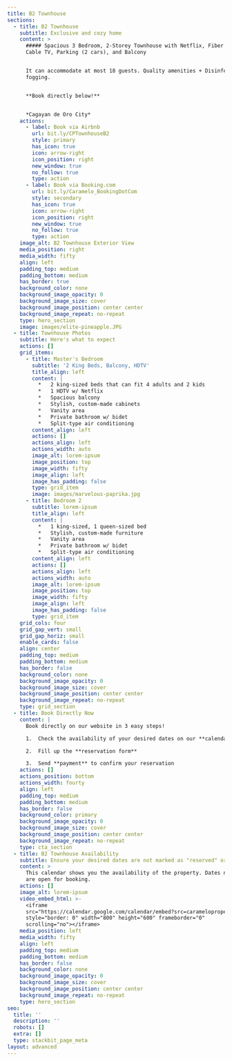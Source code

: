 ```yaml
---
title: B2 Townhouse
sections:
  - title: B2 Townhouse
    subtitle: Exclusive and cozy home
    content: >
      ##### Spacious 3 Bedroom, 2-Storey Townhouse with Netflix, Fiber WiFi,
      Cable TV, Parking (2 cars), and Balcony


      It can accommodate at most 18 guests. Quality amenities + Disinfectant
      fogging.


      **Book directly below!**


      *Cagayan de Oro City*
    actions:
      - label: Book via Airbnb
        url: bit.ly/CPTownhouseB2
        style: primary
        has_icon: true
        icon: arrow-right
        icon_position: right
        new_window: true
        no_follow: true
        type: action
      - label: Book via Booking.com
        url: bit.ly/Caramelo_BookingDotCom
        style: secondary
        has_icon: true
        icon: arrow-right
        icon_position: right
        new_window: true
        no_follow: true
        type: action
    image_alt: B2 Townhouse Exterior View
    media_position: right
    media_width: fifty
    align: left
    padding_top: medium
    padding_bottom: medium
    has_border: true
    background_color: none
    background_image_opacity: 0
    background_image_size: cover
    background_image_position: center center
    background_image_repeat: no-repeat
    type: hero_section
    image: images/elite-pineapple.JPG
  - title: Townhouse Photos
    subtitle: Here's what to expect
    actions: []
    grid_items:
      - title: Master's Bedroom
        subtitle: '2 King Beds, Balcony, HDTV'
        title_align: left
        content: |
          *   2 king-sized beds that can fit 4 adults and 2 kids
          *   1 HDTV w/ Netflix
          *   Spacious balcony
          *   Stylish, custom-made cabinets
          *   Vanity area
          *   Private bathroom w/ bidet
          *   Split-type air conditioning
        content_align: left
        actions: []
        actions_align: left
        actions_width: auto
        image_alt: lorem-ipsum
        image_position: top
        image_width: fifty
        image_align: left
        image_has_padding: false
        type: grid_item
        image: images/marvelous-paprika.jpg
      - title: Bedroom 2
        subtitle: lorem-ipsum
        title_align: left
        content: |
          *   1 king-sized, 1 queen-sized bed
          *   Stylish, custom-made furniture
          *   Vanity area
          *   Private bathroom w/ bidet
          *   Split-type air conditioning
        content_align: left
        actions: []
        actions_align: left
        actions_width: auto
        image_alt: lorem-ipsum
        image_position: top
        image_width: fifty
        image_align: left
        image_has_padding: false
        type: grid_item
    grid_cols: four
    grid_gap_vert: small
    grid_gap_horiz: small
    enable_cards: false
    align: center
    padding_top: medium
    padding_bottom: medium
    has_border: false
    background_color: none
    background_image_opacity: 0
    background_image_size: cover
    background_image_position: center center
    background_image_repeat: no-repeat
    type: grid_section
  - title: Book Directly Now
    content: |
      Book directly on our website in 3 easy steps!

      1.  Check the availability of your desired dates on our **calendar**

      2.  Fill up the **reservation form**

      3.  Send **payment** to confirm your reservation
    actions: []
    actions_position: bottom
    actions_width: fourty
    align: left
    padding_top: medium
    padding_bottom: medium
    has_border: false
    background_color: primary
    background_image_opacity: 0
    background_image_size: cover
    background_image_position: center center
    background_image_repeat: no-repeat
    type: cta_section
  - title: B2 Townhouse Availability
    subtitle: Ensure your desired dates are not marked as "reserved" or "abala".
    content: >
      This calendar shows you the availability of the property. Dates not marked
      are open for booking.
    actions: []
    image_alt: lorem-ipsum
    video_embed_html: >-
      <iframe
      src="https://calendar.google.com/calendar/embed?src=carameloproperties%40gmail.com&ctz=Asia%2FManila"
      style="border: 0" width="800" height="600" frameborder="0"
      scrolling="no"></iframe>
    media_position: left
    media_width: fifty
    align: left
    padding_top: medium
    padding_bottom: medium
    has_border: false
    background_color: none
    background_image_opacity: 0
    background_image_size: cover
    background_image_position: center center
    background_image_repeat: no-repeat
    type: hero_section
seo:
  title: ''
  description: ''
  robots: []
  extra: []
  type: stackbit_page_meta
layout: advanced
---
```

